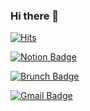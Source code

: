 ### Hi there 👋

<!--
**nazzang49/nazzang49** is a ✨ _special_ ✨ repository because its `README.md` (this file) appears on your GitHub profile.

Here are some ideas to get you started:

- 🔭 I’m currently working on ...
- 🌱 I’m currently learning ...
- 👯 I’m looking to collaborate on ...
- 🤔 I’m looking for help with ...
- 💬 Ask me about ...
- 📫 How to reach me: ...
- 😄 Pronouns: ...
- ⚡ Fun fact: ...
-->



[![Hits](https://hits.seeyoufarm.com/api/count/incr/badge.svg?url=https%3A%2F%2Fgithub.com%2Fnazzang49&count_bg=%2379C83D&title_bg=%23555555&icon=hackster.svg&icon_color=%23E7E7E7&title=hits&edge_flat=false)](https://hits.seeyoufarm.com)



[![Notion Badge](http://img.shields.io/badge/-Notion-black?style=flat-square&logo=github&link=https://www.notion.so/Welcome-c13c42601ce544169a897b1a964bfbef/)](https://www.notion.so/Welcome-c13c42601ce544169a897b1a964bfbef)
	
[![Brunch Badge](https://img.shields.io/badge/-Brunch-blue?style=flat-square&logo=Linkedin&logoColor=white&link=https://brunch.co.kr/@daily-archive)](https://brunch.co.kr/@daily-archive)
	
[![Gmail Badge](https://img.shields.io/badge/Gmail-d14836?style=flat-square&logo=Gmail&logoColor=white&link=mailto:nazzang49@gmail.com)](mailto:nazzang49@gmail.com)
